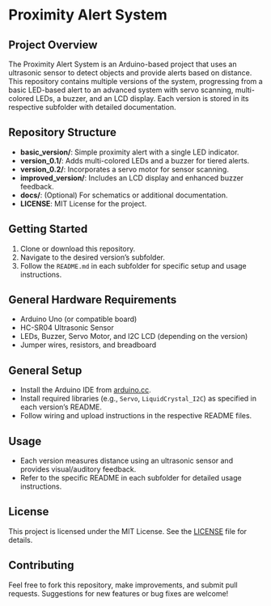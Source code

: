 # Proximity Alert System

## Project Overview
The Proximity Alert System is an Arduino-based project that uses an ultrasonic sensor to detect objects and provide alerts based on distance. This repository contains multiple versions of the system, progressing from a basic LED-based alert to an advanced system with servo scanning, multi-colored LEDs, a buzzer, and an LCD display. Each version is stored in its respective subfolder with detailed documentation.

## Repository Structure
- **basic_version/**: Simple proximity alert with a single LED indicator.
- **version_0.1/**: Adds multi-colored LEDs and a buzzer for tiered alerts.
- **version_0.2/**: Incorporates a servo motor for sensor scanning.
- **improved_version/**: Includes an LCD display and enhanced buzzer feedback.
- **docs/**: (Optional) For schematics or additional documentation.
- **LICENSE**: MIT License for the project.

## Getting Started
1. Clone or download this repository.
2. Navigate to the desired version’s subfolder.
3. Follow the `README.md` in each subfolder for specific setup and usage instructions.

## General Hardware Requirements
- Arduino Uno (or compatible board)
- HC-SR04 Ultrasonic Sensor
- LEDs, Buzzer, Servo Motor, and I2C LCD (depending on the version)
- Jumper wires, resistors, and breadboard

## General Setup
- Install the Arduino IDE from [arduino.cc](https://www.arduino.cc/en/software).
- Install required libraries (e.g., `Servo`, `LiquidCrystal_I2C`) as specified in each version’s README.
- Follow wiring and upload instructions in the respective README files.

## Usage
- Each version measures distance using an ultrasonic sensor and provides visual/auditory feedback.
- Refer to the specific README in each subfolder for detailed usage instructions.

## License
This project is licensed under the MIT License. See the [LICENSE](LICENSE) file for details.

## Contributing
Feel free to fork this repository, make improvements, and submit pull requests. Suggestions for new features or bug fixes are welcome!
